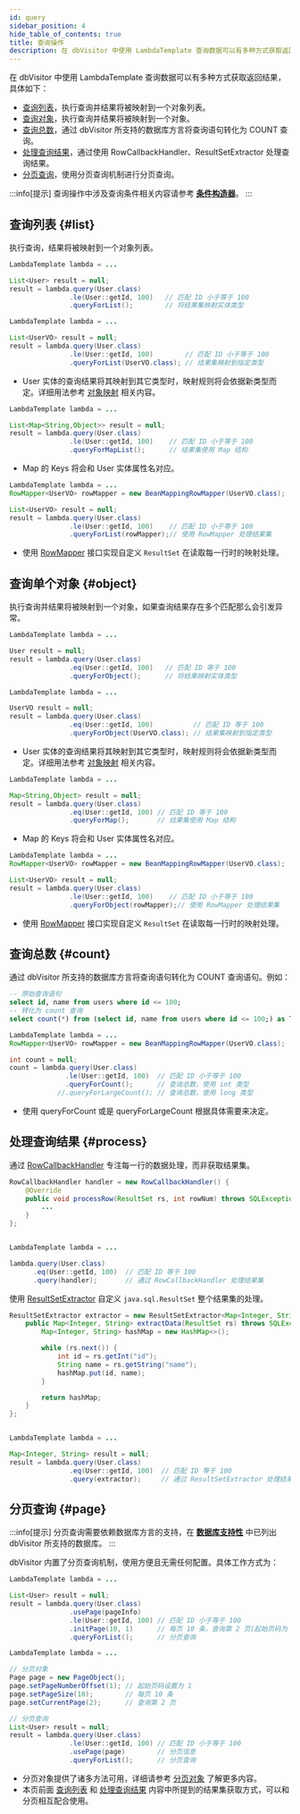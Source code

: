 ```yaml
---
id: query
sidebar_position: 4
hide_table_of_contents: true
title: 查询操作
description: 在 dbVisitor 中使用 LambdaTemplate 查询数据可以有多种方式获取返回结果。
---
```


在 dbVisitor 中使用 LambdaTemplate 查询数据可以有多种方式获取返回结果，具体如下：
- [查询列表](./query#list)，执行查询并结果将被映射到一个对象列表。
- [查询对象](./query#object)，执行查询并结果将被映射到一个对象。
- [查询总数](./query#count)，通过 dbVisitor 所支持的数据库方言将查询语句转化为 COUNT 查询。
- [处理查询结果](./query#process)，通过使用 RowCallbackHandler、ResultSetExtractor 处理查询结果。
- [分页查询](./query#page)，使用分页查询机制进行分页查询。

:::info[提示]
查询操作中涉及查询条件相关内容请参考 **[条件构造器](./where-builder)**。
:::

## 查询列表 {#list}

执行查询，结果将被映射到一个对象列表。

```java title='结果集映射到：实体类型'
LambdaTemplate lambda = ...

List<User> result = null;
result = lambda.query(User.class)
               .le(User::getId, 100)   // 匹配 ID 小于等于 100
               .queryForList();        // 将结果集映射实体类型
```

```java title='结果集映射到：特定类型'
LambdaTemplate lambda = ...

List<UserVO> result = null;
result = lambda.query(User.class)
               .le(User::getId, 100)        // 匹配 ID 小于等于 100
               .queryForList(UserVO.class); // 结果集映射到指定类型
```

- User 实体的查询结果将其映射到其它类型时，映射规则将会依据新类型而定。详细用法参考 [对象映射](../mapping/about) 相关内容。

```java title='结果集映射到：Map'
LambdaTemplate lambda = ...

List<Map<String,Object>> result = null;
result = lambda.query(User.class)
               .le(User::getId, 100)    // 匹配 ID 小于等于 100
               .queryForMapList();      // 结果集使用 Map 结构
```

- Map 的 Keys 将会和 User 实体属性名对应。

```java
LambdaTemplate lambda = ...
RowMapper<UserVO> rowMapper = new BeanMappingRowMapper(UserVO.class);

List<UserVO> result = null;
result = lambda.query(User.class)
               .le(User::getId, 100)    // 匹配 ID 小于等于 100
               .queryForList(rowMapper);// 使用 RowMapper 处理结果集
```

- 使用 [RowMapper](../../result/for_mapper) 接口实现自定义 `ResultSet` 在读取每一行时的映射处理。

## 查询单个对象 {#object}

执行查询并结果将被映射到一个对象，如果查询结果存在多个匹配那么会引发异常。

```java title='结果集映射到：实体类型'
LambdaTemplate lambda = ...

User result = null;
result = lambda.query(User.class)
               .eq(User::getId, 100)   // 匹配 ID 等于 100
               .queryForObject();      // 将结果映射实体类型
```

```java title='结果集映射到：特定类型'
LambdaTemplate lambda = ...

UserVO result = null;
result = lambda.query(User.class)
               .eq(User::getId, 100)          // 匹配 ID 等于 100
               .queryForObject(UserVO.class); // 结果集映射到指定类型
```

- User 实体的查询结果将其映射到其它类型时，映射规则将会依据新类型而定。详细用法参考 [对象映射](../mapping/about) 相关内容。

```java title='结果集映射到：Map'
LambdaTemplate lambda = ...

Map<String,Object> result = null;
result = lambda.query(User.class)
               .eq(User::getId, 100) // 匹配 ID 等于 100
               .queryForMap();       // 结果集使用 Map 结构
```

- Map 的 Keys 将会和 User 实体属性名对应。

```java
LambdaTemplate lambda = ...
RowMapper<UserVO> rowMapper = new BeanMappingRowMapper(UserVO.class);

List<UserVO> result = null;
result = lambda.query(User.class)
               .le(User::getId, 100)    // 匹配 ID 小于等于 100
               .queryForObject(rowMapper);// 使用 RowMapper 处理结果集
```

- 使用 [RowMapper](../../result/for_mapper) 接口实现自定义 `ResultSet` 在读取每一行时的映射处理。

## 查询总数 {#count}

通过 dbVisitor 所支持的数据库方言将查询语句转化为 COUNT 查询语句。例如：

```sql
-- 原始查询语句
select id, name from users where id <= 100;
-- 转化为 count 查询
select count(*) from (select id, name from users where id <= 100;) as TEMP_T;
```

```java
LambdaTemplate lambda = ...
RowMapper<UserVO> rowMapper = new BeanMappingRowMapper(UserVO.class);

int count = null;
count = lambda.query(User.class)
              .le(User::getId, 100)  // 匹配 ID 小于等于 100
              .queryForCount();      // 查询总数，使用 int 类型
            //.queryForLargeCount(); // 查询总数，使用 long 类型
```

- 使用 queryForCount 或是 queryForLargeCount 根据具体需要来决定。

## 处理查询结果 {#process}

通过 [RowCallbackHandler](../../result/row_callback) 专注每一行的数据处理，而非获取结果集。

```java
RowCallbackHandler handler = new RowCallbackHandler() {
    @Override
    public void processRow(ResultSet rs, int rowNum) throws SQLException {
        ...
    }
};


LambdaTemplate lambda = ...

lambda.query(User.class)
      .eq(User::getId, 100)  // 匹配 ID 等于 100
      .query(handler);       // 通过 RowCallbackHandler 处理结果集
```

使用 [ResultSetExtractor](../../result/for_extractor) 自定义 `java.sql.ResultSet` 整个结果集的处理。

```java
ResultSetExtractor extractor = new ResultSetExtractor<Map<Integer, String>>() {
    public Map<Integer, String> extractData(ResultSet rs) throws SQLException {
        Map<Integer, String> hashMap = new HashMap<>();

        while (rs.next()) {
            int id = rs.getInt("id");
            String name = rs.getString("name");
            hashMap.put(id, name);
        }

        return hashMap;
    }
};


LambdaTemplate lambda = ...

Map<Integer, String> result = null;
result = lambda.query(User.class)
               .eq(User::getId, 100)  // 匹配 ID 等于 100
               .query(extractor);     // 通过 ResultSetExtractor 处理结果集
```

## 分页查询 {#page}

:::info[提示]
分页查询需要依赖数据库方言的支持，在 **[数据库支持性](../../yourproject/support)** 中已列出 dbVisitor 所支持的数据库。
:::

dbVisitor 内置了分页查询机制，使用方便且无需任何配置。具体工作方式为：

```java title='使用：分页参数'
LambdaTemplate lambda = ...

List<User> result = null;
result = lambda.query(User.class)
               .usePage(pageInfo)
               .le(User::getId, 100) // 匹配 ID 小于等于 100
               .initPage(10, 1)      // 每页 10 条，查询第 2 页(起始页码为 0)
               .queryForList();      // 分页查询
```

```java title='使用：分页对象'
LambdaTemplate lambda = ...

// 分页对象
Page page = new PageObject();
page.setPageNumberOffset(1); // 起始页码设置为 1
page.setPageSize(10);        // 每页 10 条
page.setCurrentPage(2);      // 查询第 2 页

// 分页查询
List<User> result = null;
result = lambda.query(User.class)
               .le(User::getId, 100) // 匹配 ID 小于等于 100
               .usePage(page)        // 分页信息
               .queryForList();      // 分页查询
```

- 分页对象提供了诸多方法可用，详细请参考 [分页对象](../global/page) 了解更多内容。
- 本页前面 [查询列表](./query#list) 和 [处理查询结果](./query#process) 内容中所提到的结果集获取方式，可以和分页相互配合使用。
